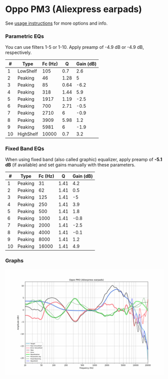 # Oppo PM3 (Aliexpress earpads)
See [usage instructions](https://github.com/jaakkopasanen/AutoEq#usage) for more options and info.

### Parametric EQs
You can use filters 1-5 or 1-10. Apply preamp of -4.9 dB or -4.9 dB, respectively.

|   # | Type      |   Fc (Hz) |    Q |   Gain (dB) |
|-----|-----------|-----------|------|-------------|
|   1 | LowShelf  |       105 | 0.7  |         2.6 |
|   2 | Peaking   |        46 | 1.28 |         5   |
|   3 | Peaking   |        85 | 0.64 |        -6.2 |
|   4 | Peaking   |       318 | 1.44 |         5.9 |
|   5 | Peaking   |      1917 | 1.19 |        -2.5 |
|   6 | Peaking   |       700 | 2.71 |        -0.5 |
|   7 | Peaking   |      2710 | 6    |        -0.9 |
|   8 | Peaking   |      3909 | 5.98 |         1.2 |
|   9 | Peaking   |      5981 | 6    |        -1.9 |
|  10 | HighShelf |     10000 | 0.7  |         3.2 |

### Fixed Band EQs
When using fixed band (also called graphic) equalizer, apply preamp of **-5.1 dB** (if available) and set gains manually with these parameters.

|   # | Type    |   Fc (Hz) |    Q |   Gain (dB) |
|-----|---------|-----------|------|-------------|
|   1 | Peaking |        31 | 1.41 |         4.2 |
|   2 | Peaking |        62 | 1.41 |         0.5 |
|   3 | Peaking |       125 | 1.41 |        -5   |
|   4 | Peaking |       250 | 1.41 |         3.9 |
|   5 | Peaking |       500 | 1.41 |         1.8 |
|   6 | Peaking |      1000 | 1.41 |        -0.8 |
|   7 | Peaking |      2000 | 1.41 |        -2.5 |
|   8 | Peaking |      4000 | 1.41 |        -0.1 |
|   9 | Peaking |      8000 | 1.41 |         1.2 |
|  10 | Peaking |     16000 | 1.41 |         4.9 |

### Graphs
![](./Oppo%20PM3%20(Aliexpress%20earpads).png)
